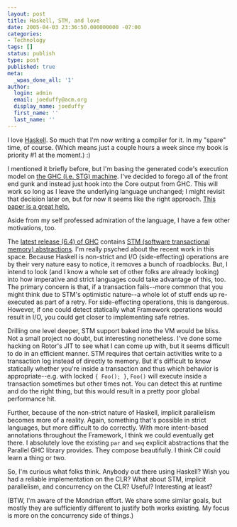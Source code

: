 ```yaml
---
layout: post
title: Haskell, STM, and love
date: 2005-04-03 23:36:50.000000000 -07:00
categories:
- Technology
tags: []
status: publish
type: post
published: true
meta:
  _wpas_done_all: '1'
author:
  login: admin
  email: joeduffy@acm.org
  display_name: joeduffy
  first_name: ''
  last_name: ''
---
```

I love [Haskell](http://haskell.org/). So much that I'm now writing a compiler
for it. In my "spare" time, of course. (Which means just a couple hours a week
since my book is priority #1 at the moment.) :)

I mentioned it briefly before, but I'm basing the generated code's execution
model on [the GHC (i.e. STG)
machine](http://research.microsoft.com/copyright/accept.asp?path=/users/simonpj/papers/spineless-tagless-gmachine.ps.gz#26pub=34).
I've decided to forego all of the front end gunk and instead just hook into the
Core output from GHC. This will work so long as I leave the underlying language
unchanged; I might revisit that decision later on, but for now it seems like
the right approach. [This paper is a great
help.](http://www.haskell.org/ghc/docs/papers/core.ps.gz)

Aside from my self professed admiration of the language, I have a few other
motivations, too.

The [latest release (6.4) of GHC](http://haskell.org/ghc/) contains [STM
(software transactional memory)
abstractions](http://research.microsoft.com/~tharris/papers/2005-ppopp-composable.pdf).
I'm really psyched about the recent work in this space. Because Haskell is
non-strict and I/O (side-effecting) operations are by their very nature easy to
notice, it removes a bunch of roadblocks. But, I intend to look (and I know a
whole set of other folks are already looking) into how imperative and strict
languages could take advantage of this, too. The primary concern is that, if a
transaction fails--more common that you might think due to STM's optimistic
nature--a whole lot of stuff ends up re-executed as part of a retry. For
side-effecting operations, this is dangerous. However, if one could detect
statically what Framework operations would result in I/O, you could get closer
to implementing safe retries.

Drilling one level deeper, STM support baked into the VM would be bliss. Not a
small project no doubt, but interesting nonetheless. I've done some hacking on
Rotor's JIT to see what I can come up with, but it seems difficult to do in an
efficient manner. STM requires that certain activities write to a transaction
log instead of directly to memory. But it's difficult to know statically
whether you're inside a transaction and thus which behavior is
appropriate--e.g. with locked `{ Foo(); }`, `Foo()` will execute inside a
transaction sometimes but other times not. You can detect this at runtime and
do the right thing, but this would result in a pretty poor global performance
hit.

Further, because of the non-strict nature of Haskell, implicit parallelism
becomes more of a reality. Again, something that's possible in strict
languages, but more difficult to do correctly. With more intent-based
annotations throughout the Framework, I think we could eventually get there. I
absolutely love the existing `par` and `seq` explicit abstractions that the
Parallel GHC library provides. They compose beautifully. I think C# could learn
a thing or two.

So, I'm curious what folks think. Anybody out there using Haskell? Wish you had
a reliable implementation on the CLR? What about STM, implicit parallelism, and
concurrency on the CLR? Useful? Interesting at least?

(BTW, I'm aware of the Mondrian effort. We share some similar goals, but mostly
they are sufficiently different to justify both works existing. My focus is
more on the concurrency side of things.)

